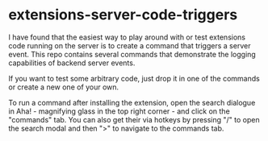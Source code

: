 # extensions-server-code-triggers
I have found that the easiest way to play around with or test extensions code running on the server is to create a command that triggers a server event. This repo contains several commands that demonstrate the logging capabilities of backend server events. 

If you want to test some arbitrary code, just drop it in one of the commands or create a new one of your own. 

To run a command after installing the extension, open the search dialogue in Aha! - magnifying glass in the top right corner - and click on the "commands" tab. You can also get their via hotkeys by pressing "/" to open the search modal and then ">" to navigate to the commands tab.
